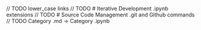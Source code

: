 // TODO lower_case links
// TODO # Iterative Development .ipynb extensions
// TODO # Source Code Management .git and Github commands
// TODO Category .md -> Category .ipynb

